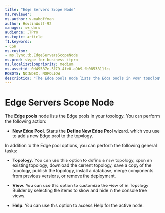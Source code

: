 ```yaml
---
title: "Edge Servers Scope Node"
ms.reviewer: 
ms.author: v-mahoffman
author: HowlinWolf-92
manager: serdars
audience: ITPro
ms.topic: article
f1.keywords:
- CSH
ms.custom:
- ms.lync.tb.EdgeServersScopeNode
ms.prod: skype-for-business-itpro
ms.localizationpriority: medium
ms.assetid: 0d49587e-5079-4fe0-a9b9-fb0853811fca
ROBOTS: NOINDEX, NOFOLLOW
description: "The Edge pools node lists the Edge pools in your topology. You can perform the following action:"
---
```


# Edge Servers Scope Node
 
The **Edge pools** node lists the Edge pools in your topology. You can perform the following action:
  
- **New Edge Pool**. Starts the **Define New Edge Pool** wizard, which you use to add a new Edge pool to the topology.
    
In addition to the Edge pool options, you can perform the following general tasks:
  
- **Topology**. You can use this option to define a new topology, open an existing topology, download the current topology, save a copy of the topology, publish the topology, install a database, merge components from previous versions, or remove the deployment.
    
- **View**. You can use this option to customize the view of in Topology Builder by selecting the items to show and hide in the console tree views.
    
- **Help**. You can use this option to access Help for the active node.
    

